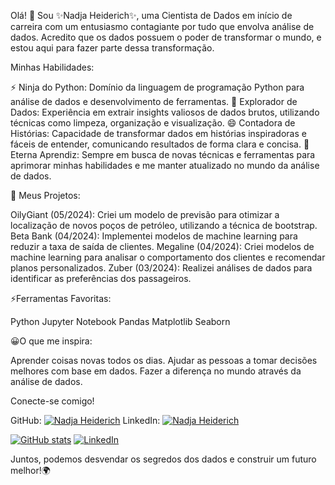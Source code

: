Olá! 👋 Sou ✨Nadja Heiderich✨, uma Cientista de Dados em início de carreira com um entusiasmo contagiante por tudo que envolva análise de dados. Acredito que os dados possuem o poder de transformar o mundo, e estou aqui para fazer parte dessa transformação.

Minhas Habilidades:

⚡ Ninja do Python: Domínio da linguagem de programação Python para análise de dados e desenvolvimento de ferramentas.
🔭 Explorador de Dados: Experiência em extrair insights valiosos de dados brutos, utilizando técnicas como limpeza, organização e visualização.
😄 Contadora de Histórias: Capacidade de transformar dados em histórias inspiradoras e fáceis de entender, comunicando resultados de forma clara e concisa.
🤔 Eterna Aprendiz: Sempre em busca de novas técnicas e ferramentas para aprimorar minhas habilidades e me manter atualizado no mundo da análise de dados.

🌱 Meus Projetos:

OilyGiant (05/2024): Criei um modelo de previsão para otimizar a localização de novos poços de petróleo, utilizando a técnica de bootstrap.
Beta Bank (04/2024): Implementei modelos de machine learning para reduzir a taxa de saída de clientes.
Megaline (04/2024): Criei modelos de machine learning para analisar o comportamento dos clientes e recomendar planos personalizados.
Zuber (03/2024): Realizei análises de dados para identificar as preferências dos passageiros.

⚡Ferramentas Favoritas:

Python
Jupyter Notebook
Pandas
Matplotlib
Seaborn

😀O que me inspira:

Aprender coisas novas todos os dias.
Ajudar as pessoas a tomar decisões melhores com base em dados.
Fazer a diferença no mundo através da análise de dados.

Conecte-se comigo!

GitHub: [![Nadja Heiderich](https://img.shields.io/badge/GitHub-Seu%20Usuário-blue?style=flat-square)](https://github.com/nadjaheid)
LinkedIn: [![Nadja Heiderich](https://img.shields.io/badge/LinkedIn-Seu%20Perfil-blue?style=flat-square)](www.linkedin.com/in/nadja-heiderich)

[![GitHub stats](https://github-readme-stats.com/api?username=seu_usuario&show_icons=true&count_private=true)](https://github.com/nadjaheid)
[![LinkedIn](https://img.shields.io/badge/LinkedIn-seu_perfil-blue)](https://www.linkedin.com/in/nadja-heiderich)


Juntos, podemos desvendar os segredos dos dados e construir um futuro melhor!🌍

